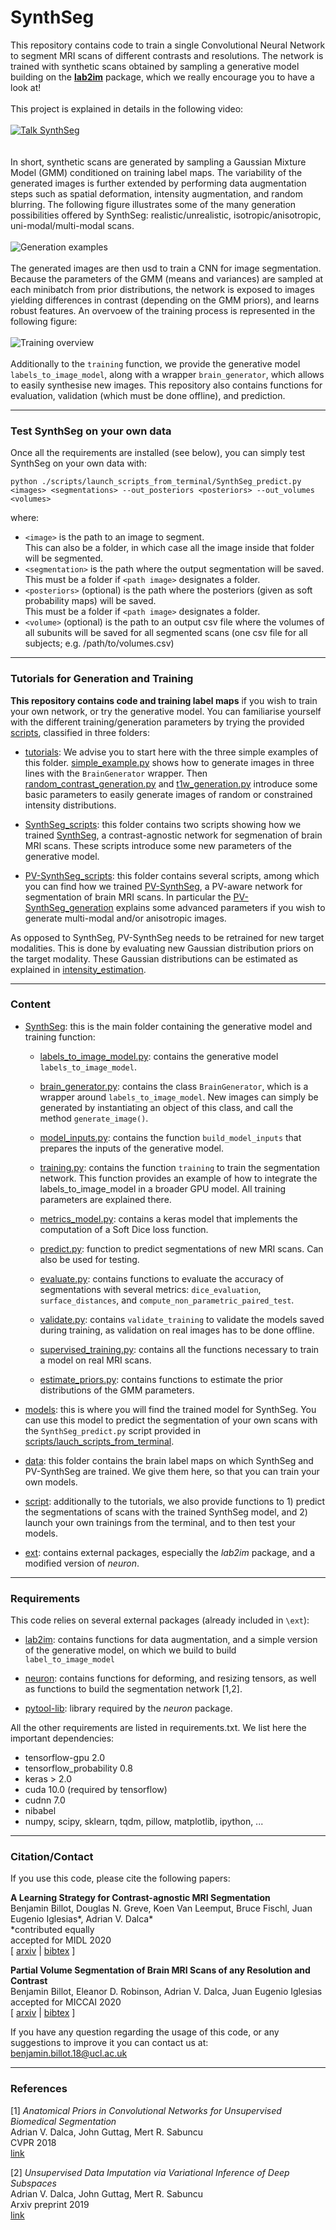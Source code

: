 # SynthSeg

This repository contains code to train a single Convolutional Neural Network to segment MRI scans of different contrasts
 and resolutions. The network is trained with synthetic scans obtained by sampling a generative model building on the 
**[lab2im](https://github.com/BBillot/lab2im)** package, which we really encourage you to have a look at!
\
\
This project is explained in details in the following video:
\
\
[![Talk SynthSeg](data/README_figures/youtube_link.png)](https://www.youtube.com/watch?v=IX8fAJccFkc&feature=emb_logo)
\
\
\
In short, synthetic scans are generated by sampling a Gaussian Mixture Model (GMM) conditioned
on training label maps. The variability of the generated images is further extended by performing data augmentation 
steps such as spatial deformation, intensity augmentation, and random blurring. The following figure illustrates some
of the many generation possibilities offered by SynthSeg:
realistic/unrealistic, isotropic/anisotropic, uni-modal/multi-modal scans.
\
\
![Generation examples](data/README_figures/figure.png)
\
\
The generated images are then usd to train a CNN for image segmentation. Because the parameters of the GMM (means and 
variances) are sampled at each minibatch from prior distributions, the network is exposed to images yielding differences
 in contrast (depending on the GMM priors), and learns robust features. An overvoew of the training process is 
represented in the following figure:
\
\
![Training overview](data/README_figures/schematic.png)
\
\
Additionally to the `training` function, we provide the generative model `labels_to_image_model`, along with a wrapper 
`brain_generator`, which allows to easily synthesise new images. This repository also contains functions for evaluation,
 validation (which must be done offline), and prediction.

----------------

### Test SynthSeg on your own data

Once all the requirements are installed (see below), you can simply test SynthSeg on your own data with:
```
python ./scripts/launch_scripts_from_terminal/SynthSeg_predict.py <images> <segmentations> --out_posteriors <posteriors> --out_volumes <volumes>
```
where:
- `<image>` is the path to an image to segment. \
This can also be a folder, in which case all the image inside that folder will be segmented.
- `<segmentation>` is the path where the output segmentation will be saved. \
This must be a folder if `<path image>` designates a folder.
- `<posteriors>` (optional) is the path where the posteriors (given as soft probability maps) will be saved. \
This must be a folder if `<path image>` designates a folder.
- `<volume>` (optional) is the path to an output csv file where the volumes of all subunits
will be saved for all segmented scans (one csv file for all subjects; e.g. /path/to/volumes.csv)


----------------

### Tutorials for Generation and Training

**This repository contains code and training label maps** if you wish to train your own network, or try the generative 
model. You can familiarise yourself with the different training/generation parameters by trying the provided 
[scripts](scripts), classified in three folders:

- [tutorials](scripts/tutorials): We advise you to start here with the three simple examples of this folder.
[simple_example.py](scripts/tutorials/simple_example.py) shows how to generate images in three lines with the 
`BrainGenerator` wrapper. Then [random_contrast_generation.py](scripts/tutorials/random_contrast_generation.py) and 
[t1w_generation.py](scripts/tutorials/t1w_generation.py) introduce some basic parameters to easily generate 
images of random or constrained intensity distributions.

- [SynthSeg_scripts](scripts/SynthSeg_scripts): this folder contains two scripts showing how we trained 
[SynthSeg](https://arxiv.org/abs/2003.01995), a contrast-agnostic network for segmenation of brain MRI scans. 
These scripts introduce some new parameters of the generative model.

- [PV-SynthSeg_scripts](scripts/PV-SynthSeg_scripts): this folder contains several scripts, among which you can find 
how we trained [PV-SynthSeg](https://arxiv.org/abs/2004.10221), a PV-aware network for segmentation of brain MRI scans.
In particular the [PV-SynthSeg_generation](scripts/PV-SynthSeg_scripts/PV-SynthSeg_generation.py) explains some advanced
parameters if you wish to generate multi-modal and/or anisotropic images. 

As opposed to SynthSeg, PV-SynthSeg needs to be retrained for new target modalities. This is done by evaluating new 
Gaussian distribution priors on the target modality. These Gaussian distributions can be estimated as explained in 
[intensity_estimation](scripts/PV-SynthSeg_scripts/intensity_estimation.py).

----------------

### Content

- [SynthSeg](SynthSeg): this is the main folder containing the generative model and training function:

  - [labels_to_image_model.py](SynthSeg/labels_to_image_model.py): contains the generative model `labels_to_image_model`.
  
  - [brain_generator.py](SynthSeg/brain_generator.py): contains the class `BrainGenerator`, which is a wrapper around 
  `labels_to_image_model`. New images can simply be generated by instantiating an object of this class, and call the 
  method `generate_image()`.
  
  - [model_inputs.py](SynthSeg/model_inputs.py): contains the function `build_model_inputs` that prepares the inputs of the
  generative model.
  
  - [training.py](SynthSeg/training.py): contains the function `training` to train the segmentation network. This function
  provides an example of how to integrate the labels_to_image_model in a broader GPU model. All training parameters are 
  explained there.
  
  - [metrics_model.py](SynthSeg/metrics_model.py): contains a keras model that implements the computation of a Soft Dice 
  loss function.
  
  - [predict.py](SynthSeg/predict.py): function to predict segmentations of new MRI scans. Can also be used for testing.
  
  - [evaluate.py](SynthSeg/evaluate.py): contains functions to evaluate the accuracy of segmentations with several metrics:
  `dice_evaluation`, `surface_distances`, and `compute_non_parametric_paired_test`.
  
  - [validate.py](SynthSeg/validate.py): contains `validate_training` to validate the models saved during training, as 
  validation on real images has to be done offline.
  
  - [supervised_training.py](SynthSeg/supervised_training.py): contains all the functions necessary to train a model on 
  real MRI scans.
  
  - [estimate_priors.py](SynthSeg/estimate_priors.py): contains functions to estimate the prior distributions of the GMM
  parameters.
 
 - [models](models): this is where you will find the trained model for SynthSeg. You can use this model to predict the 
 segmentation of your own scans with the `SynthSeg_predict.py` script provided in 
 [scripts/lauch_scripts_from_terminal](scripts/launch_scripts_from_terminal).
 
- [data](data): this folder contains the brain label maps on which SynthSeg and PV-SynthSeg are trained. 
We give them here, so that you can train your own models.
 
- [script](scripts): additionally to the tutorials, we also provide functions to 1) predict the segmentations of scans 
with the trained SynthSeg model, and 2) launch your own trainings from the terminal, and to then test your models.

- [ext](ext): contains external packages, especially the *lab2im* package, and a modified version of *neuron*.

----------------

### Requirements
 
This code relies on several external packages (already included in `\ext`):

- [lab2im](https://github.com/BBillot/lab2im): contains functions for data augmentation, and a simple version of 
 the generative model, on which we build to build `label_to_image_model`
 
- [neuron](https://github.com/adalca/neuron): contains functions for deforming, and resizing tensors, as well as 
functions to build the segmentation network [1,2].

- [pytool-lib](https://github.com/adalca/pytools-lib): library required by the *neuron* package.

All the other requirements are listed in requirements.txt. We list here the important dependencies:

- tensorflow-gpu 2.0
- tensorflow_probability 0.8
- keras > 2.0
- cuda 10.0 (required by tensorflow)
- cudnn 7.0
- nibabel
- numpy, scipy, sklearn, tqdm, pillow, matplotlib, ipython, ...


----------------

### Citation/Contact

If you use this code, please cite the following papers:

**A Learning Strategy for Contrast-agnostic MRI Segmentation** \
Benjamin Billot, Douglas N. Greve, Koen Van Leemput, Bruce Fischl, Juan Eugenio Iglesias*, Adrian V. Dalca* \
*contributed equally \
accepted for MIDL 2020 \
[ [arxiv](https://arxiv.org/abs/2003.01995) | [bibtex](bibtex.txt) ]

**Partial Volume Segmentation of Brain MRI Scans of any Resolution and Contrast** \
Benjamin Billot, Eleanor D. Robinson, Adrian V. Dalca, Juan Eugenio Iglesias \
accepted for MICCAI 2020 \
[ [arxiv](https://arxiv.org/abs/2004.10221) | [bibtex](bibtex.txt) ]

If you have any question regarding the usage of this code, or any suggestions to improve it you can contact us at: \
benjamin.billot.18@ucl.ac.uk


----------------

### References

[1] *Anatomical Priors in Convolutional Networks for Unsupervised Biomedical Segmentation* \
Adrian V. Dalca, John Guttag, Mert R. Sabuncu \
CVPR 2018 \
[link](http://www.mit.edu/~adalca/files/papers/cvpr2018_priors.pdf)

[2] *Unsupervised Data Imputation via Variational Inference of Deep Subspaces* \
Adrian V. Dalca, John Guttag, Mert R. Sabuncu \
Arxiv preprint 2019 \
[link](https://arxiv.org/abs/1903.03503)
